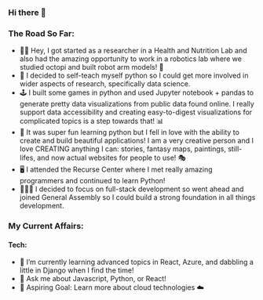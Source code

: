 ### Hi there 👋

### The Road So Far: 
  - 👋🏼 Hey, I got started as a researcher in a Health and Nutrition Lab and also had the amazing opportunity to work in a robotics lab where we studied octopi and built robot arm models! 🐙
  - 🐍 I decided to self-teach myself python so I could get more involved in wider aspects of research, specifically data science. 
  - 🕹 I built some games in python and used Jupyter notebook + pandas to generate pretty data visualizations from public data found online. I really support data accessibility and creating easy-to-digest visualizations for complicated topics is a step towards that!  📊
  - 🎨 It was super fun learning python but I fell in love with the ability to create and build beautiful applications! I am a very creative person and I love CREATING anything I can: stories, fantasy maps, paintings, still-lifes, and now actual websites for people to use! 🎭  
  - 🖥 I attended the Recurse Center where I met really amazing programmers and continued to learn Python!
  - 👩🏻‍💻 I decided to focus on full-stack development so went ahead and joined General Assembly so I could build a strong foundation in all things development. 

### My Current Affairs:
#### Tech:
  - 🌱 I’m currently learning advanced topics in React, Azure, and dabbling a little in Django when I find the time! 
  - 💬 Ask me about Javascript, Python, or React!
  - 🎯 Aspiring Goal: Learn more about cloud technologies ☁️ 

 


